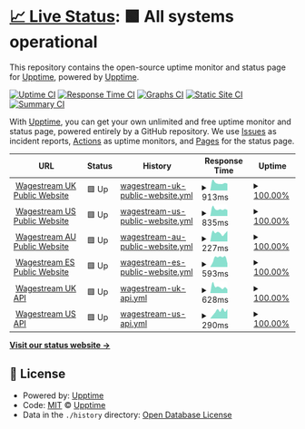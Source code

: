 # [📈 Live Status](https://status.wagestream.com): <!--live status--> **🟩 All systems operational**

This repository contains the open-source uptime monitor and status page for [Upptime](https://upptime.js.org), powered by [Upptime](https://github.com/upptime/upptime).

[![Uptime CI](https://github.com/wagestream/statuspage/workflows/Uptime%20CI/badge.svg)](https://github.com/wagestream/statuspage/actions?query=workflow%3A%22Uptime+CI%22)
[![Response Time CI](https://github.com/wagestream/statuspage/workflows/Response%20Time%20CI/badge.svg)](https://github.com/wagestream/statuspage/actions?query=workflow%3A%22Response+Time+CI%22)
[![Graphs CI](https://github.com/wagestream/statuspage/workflows/Graphs%20CI/badge.svg)](https://github.com/wagestream/statuspage/actions?query=workflow%3A%22Graphs+CI%22)
[![Static Site CI](https://github.com/wagestream/statuspage/workflows/Static%20Site%20CI/badge.svg)](https://github.com/wagestream/statuspage/actions?query=workflow%3A%22Static+Site+CI%22)
[![Summary CI](https://github.com/wagestream/statuspage/workflows/Summary%20CI/badge.svg)](https://github.com/wagestream/statuspage/actions?query=workflow%3A%22Summary+CI%22)

With [Upptime](https://upptime.js.org), you can get your own unlimited and free uptime monitor and status page, powered entirely by a GitHub repository. We use [Issues](https://github.com/upptime/upptime/issues) as incident reports, [Actions](https://github.com/wagestream/statuspage/actions) as uptime monitors, and [Pages](https://status.wagestream.com) for the status page.

<!--start: status pages-->
<!-- This summary is generated by Upptime (https://github.com/upptime/upptime) -->
<!-- Do not edit this manually, your changes will be overwritten -->
<!-- prettier-ignore -->
| URL | Status | History | Response Time | Uptime |
| --- | ------ | ------- | ------------- | ------ |
| <img alt="" src="https://icons.duckduckgo.com/ip3/wagestream.com.ico" height="13"> [Wagestream UK Public Website](https://wagestream.com/en/) | 🟩 Up | [wagestream-uk-public-website.yml](https://github.com/wagestream/statuspage/commits/HEAD/history/wagestream-uk-public-website.yml) | <details><summary><img alt="Response time graph" src="./graphs/wagestream-uk-public-website/response-time-week.png" height="20"> 913ms</summary><br><a href="https://status.wagestream.com/history/wagestream-uk-public-website"><img alt="Response time 960" src="https://img.shields.io/endpoint?url=https%3A%2F%2Fraw.githubusercontent.com%2Fwagestream%2Fstatuspage%2FHEAD%2Fapi%2Fwagestream-uk-public-website%2Fresponse-time.json"></a><br><a href="https://status.wagestream.com/history/wagestream-uk-public-website"><img alt="24-hour response time 818" src="https://img.shields.io/endpoint?url=https%3A%2F%2Fraw.githubusercontent.com%2Fwagestream%2Fstatuspage%2FHEAD%2Fapi%2Fwagestream-uk-public-website%2Fresponse-time-day.json"></a><br><a href="https://status.wagestream.com/history/wagestream-uk-public-website"><img alt="7-day response time 913" src="https://img.shields.io/endpoint?url=https%3A%2F%2Fraw.githubusercontent.com%2Fwagestream%2Fstatuspage%2FHEAD%2Fapi%2Fwagestream-uk-public-website%2Fresponse-time-week.json"></a><br><a href="https://status.wagestream.com/history/wagestream-uk-public-website"><img alt="30-day response time 952" src="https://img.shields.io/endpoint?url=https%3A%2F%2Fraw.githubusercontent.com%2Fwagestream%2Fstatuspage%2FHEAD%2Fapi%2Fwagestream-uk-public-website%2Fresponse-time-month.json"></a><br><a href="https://status.wagestream.com/history/wagestream-uk-public-website"><img alt="1-year response time 960" src="https://img.shields.io/endpoint?url=https%3A%2F%2Fraw.githubusercontent.com%2Fwagestream%2Fstatuspage%2FHEAD%2Fapi%2Fwagestream-uk-public-website%2Fresponse-time-year.json"></a></details> | <details><summary><a href="https://status.wagestream.com/history/wagestream-uk-public-website">100.00%</a></summary><a href="https://status.wagestream.com/history/wagestream-uk-public-website"><img alt="All-time uptime 100.00%" src="https://img.shields.io/endpoint?url=https%3A%2F%2Fraw.githubusercontent.com%2Fwagestream%2Fstatuspage%2FHEAD%2Fapi%2Fwagestream-uk-public-website%2Fuptime.json"></a><br><a href="https://status.wagestream.com/history/wagestream-uk-public-website"><img alt="24-hour uptime 100.00%" src="https://img.shields.io/endpoint?url=https%3A%2F%2Fraw.githubusercontent.com%2Fwagestream%2Fstatuspage%2FHEAD%2Fapi%2Fwagestream-uk-public-website%2Fuptime-day.json"></a><br><a href="https://status.wagestream.com/history/wagestream-uk-public-website"><img alt="7-day uptime 100.00%" src="https://img.shields.io/endpoint?url=https%3A%2F%2Fraw.githubusercontent.com%2Fwagestream%2Fstatuspage%2FHEAD%2Fapi%2Fwagestream-uk-public-website%2Fuptime-week.json"></a><br><a href="https://status.wagestream.com/history/wagestream-uk-public-website"><img alt="30-day uptime 100.00%" src="https://img.shields.io/endpoint?url=https%3A%2F%2Fraw.githubusercontent.com%2Fwagestream%2Fstatuspage%2FHEAD%2Fapi%2Fwagestream-uk-public-website%2Fuptime-month.json"></a><br><a href="https://status.wagestream.com/history/wagestream-uk-public-website"><img alt="1-year uptime 100.00%" src="https://img.shields.io/endpoint?url=https%3A%2F%2Fraw.githubusercontent.com%2Fwagestream%2Fstatuspage%2FHEAD%2Fapi%2Fwagestream-uk-public-website%2Fuptime-year.json"></a></details>
| <img alt="" src="https://icons.duckduckgo.com/ip3/wagestream.com.ico" height="13"> [Wagestream US Public Website](https://wagestream.com/us/) | 🟩 Up | [wagestream-us-public-website.yml](https://github.com/wagestream/statuspage/commits/HEAD/history/wagestream-us-public-website.yml) | <details><summary><img alt="Response time graph" src="./graphs/wagestream-us-public-website/response-time-week.png" height="20"> 835ms</summary><br><a href="https://status.wagestream.com/history/wagestream-us-public-website"><img alt="Response time 839" src="https://img.shields.io/endpoint?url=https%3A%2F%2Fraw.githubusercontent.com%2Fwagestream%2Fstatuspage%2FHEAD%2Fapi%2Fwagestream-us-public-website%2Fresponse-time.json"></a><br><a href="https://status.wagestream.com/history/wagestream-us-public-website"><img alt="24-hour response time 719" src="https://img.shields.io/endpoint?url=https%3A%2F%2Fraw.githubusercontent.com%2Fwagestream%2Fstatuspage%2FHEAD%2Fapi%2Fwagestream-us-public-website%2Fresponse-time-day.json"></a><br><a href="https://status.wagestream.com/history/wagestream-us-public-website"><img alt="7-day response time 835" src="https://img.shields.io/endpoint?url=https%3A%2F%2Fraw.githubusercontent.com%2Fwagestream%2Fstatuspage%2FHEAD%2Fapi%2Fwagestream-us-public-website%2Fresponse-time-week.json"></a><br><a href="https://status.wagestream.com/history/wagestream-us-public-website"><img alt="30-day response time 831" src="https://img.shields.io/endpoint?url=https%3A%2F%2Fraw.githubusercontent.com%2Fwagestream%2Fstatuspage%2FHEAD%2Fapi%2Fwagestream-us-public-website%2Fresponse-time-month.json"></a><br><a href="https://status.wagestream.com/history/wagestream-us-public-website"><img alt="1-year response time 839" src="https://img.shields.io/endpoint?url=https%3A%2F%2Fraw.githubusercontent.com%2Fwagestream%2Fstatuspage%2FHEAD%2Fapi%2Fwagestream-us-public-website%2Fresponse-time-year.json"></a></details> | <details><summary><a href="https://status.wagestream.com/history/wagestream-us-public-website">100.00%</a></summary><a href="https://status.wagestream.com/history/wagestream-us-public-website"><img alt="All-time uptime 100.00%" src="https://img.shields.io/endpoint?url=https%3A%2F%2Fraw.githubusercontent.com%2Fwagestream%2Fstatuspage%2FHEAD%2Fapi%2Fwagestream-us-public-website%2Fuptime.json"></a><br><a href="https://status.wagestream.com/history/wagestream-us-public-website"><img alt="24-hour uptime 100.00%" src="https://img.shields.io/endpoint?url=https%3A%2F%2Fraw.githubusercontent.com%2Fwagestream%2Fstatuspage%2FHEAD%2Fapi%2Fwagestream-us-public-website%2Fuptime-day.json"></a><br><a href="https://status.wagestream.com/history/wagestream-us-public-website"><img alt="7-day uptime 100.00%" src="https://img.shields.io/endpoint?url=https%3A%2F%2Fraw.githubusercontent.com%2Fwagestream%2Fstatuspage%2FHEAD%2Fapi%2Fwagestream-us-public-website%2Fuptime-week.json"></a><br><a href="https://status.wagestream.com/history/wagestream-us-public-website"><img alt="30-day uptime 100.00%" src="https://img.shields.io/endpoint?url=https%3A%2F%2Fraw.githubusercontent.com%2Fwagestream%2Fstatuspage%2FHEAD%2Fapi%2Fwagestream-us-public-website%2Fuptime-month.json"></a><br><a href="https://status.wagestream.com/history/wagestream-us-public-website"><img alt="1-year uptime 100.00%" src="https://img.shields.io/endpoint?url=https%3A%2F%2Fraw.githubusercontent.com%2Fwagestream%2Fstatuspage%2FHEAD%2Fapi%2Fwagestream-us-public-website%2Fuptime-year.json"></a></details>
| <img alt="" src="https://icons.duckduckgo.com/ip3/wagestream.com.ico" height="13"> [Wagestream AU Public Website](https://wagestream.com/au/) | 🟩 Up | [wagestream-au-public-website.yml](https://github.com/wagestream/statuspage/commits/HEAD/history/wagestream-au-public-website.yml) | <details><summary><img alt="Response time graph" src="./graphs/wagestream-au-public-website/response-time-week.png" height="20"> 227ms</summary><br><a href="https://status.wagestream.com/history/wagestream-au-public-website"><img alt="Response time 278" src="https://img.shields.io/endpoint?url=https%3A%2F%2Fraw.githubusercontent.com%2Fwagestream%2Fstatuspage%2FHEAD%2Fapi%2Fwagestream-au-public-website%2Fresponse-time.json"></a><br><a href="https://status.wagestream.com/history/wagestream-au-public-website"><img alt="24-hour response time 274" src="https://img.shields.io/endpoint?url=https%3A%2F%2Fraw.githubusercontent.com%2Fwagestream%2Fstatuspage%2FHEAD%2Fapi%2Fwagestream-au-public-website%2Fresponse-time-day.json"></a><br><a href="https://status.wagestream.com/history/wagestream-au-public-website"><img alt="7-day response time 227" src="https://img.shields.io/endpoint?url=https%3A%2F%2Fraw.githubusercontent.com%2Fwagestream%2Fstatuspage%2FHEAD%2Fapi%2Fwagestream-au-public-website%2Fresponse-time-week.json"></a><br><a href="https://status.wagestream.com/history/wagestream-au-public-website"><img alt="30-day response time 282" src="https://img.shields.io/endpoint?url=https%3A%2F%2Fraw.githubusercontent.com%2Fwagestream%2Fstatuspage%2FHEAD%2Fapi%2Fwagestream-au-public-website%2Fresponse-time-month.json"></a><br><a href="https://status.wagestream.com/history/wagestream-au-public-website"><img alt="1-year response time 278" src="https://img.shields.io/endpoint?url=https%3A%2F%2Fraw.githubusercontent.com%2Fwagestream%2Fstatuspage%2FHEAD%2Fapi%2Fwagestream-au-public-website%2Fresponse-time-year.json"></a></details> | <details><summary><a href="https://status.wagestream.com/history/wagestream-au-public-website">100.00%</a></summary><a href="https://status.wagestream.com/history/wagestream-au-public-website"><img alt="All-time uptime 99.93%" src="https://img.shields.io/endpoint?url=https%3A%2F%2Fraw.githubusercontent.com%2Fwagestream%2Fstatuspage%2FHEAD%2Fapi%2Fwagestream-au-public-website%2Fuptime.json"></a><br><a href="https://status.wagestream.com/history/wagestream-au-public-website"><img alt="24-hour uptime 100.00%" src="https://img.shields.io/endpoint?url=https%3A%2F%2Fraw.githubusercontent.com%2Fwagestream%2Fstatuspage%2FHEAD%2Fapi%2Fwagestream-au-public-website%2Fuptime-day.json"></a><br><a href="https://status.wagestream.com/history/wagestream-au-public-website"><img alt="7-day uptime 100.00%" src="https://img.shields.io/endpoint?url=https%3A%2F%2Fraw.githubusercontent.com%2Fwagestream%2Fstatuspage%2FHEAD%2Fapi%2Fwagestream-au-public-website%2Fuptime-week.json"></a><br><a href="https://status.wagestream.com/history/wagestream-au-public-website"><img alt="30-day uptime 99.91%" src="https://img.shields.io/endpoint?url=https%3A%2F%2Fraw.githubusercontent.com%2Fwagestream%2Fstatuspage%2FHEAD%2Fapi%2Fwagestream-au-public-website%2Fuptime-month.json"></a><br><a href="https://status.wagestream.com/history/wagestream-au-public-website"><img alt="1-year uptime 99.93%" src="https://img.shields.io/endpoint?url=https%3A%2F%2Fraw.githubusercontent.com%2Fwagestream%2Fstatuspage%2FHEAD%2Fapi%2Fwagestream-au-public-website%2Fuptime-year.json"></a></details>
| <img alt="" src="https://icons.duckduckgo.com/ip3/wagestream.com.ico" height="13"> [Wagestream ES Public Website](https://wagestream.com/es/) | 🟩 Up | [wagestream-es-public-website.yml](https://github.com/wagestream/statuspage/commits/HEAD/history/wagestream-es-public-website.yml) | <details><summary><img alt="Response time graph" src="./graphs/wagestream-es-public-website/response-time-week.png" height="20"> 593ms</summary><br><a href="https://status.wagestream.com/history/wagestream-es-public-website"><img alt="Response time 720" src="https://img.shields.io/endpoint?url=https%3A%2F%2Fraw.githubusercontent.com%2Fwagestream%2Fstatuspage%2FHEAD%2Fapi%2Fwagestream-es-public-website%2Fresponse-time.json"></a><br><a href="https://status.wagestream.com/history/wagestream-es-public-website"><img alt="24-hour response time 239" src="https://img.shields.io/endpoint?url=https%3A%2F%2Fraw.githubusercontent.com%2Fwagestream%2Fstatuspage%2FHEAD%2Fapi%2Fwagestream-es-public-website%2Fresponse-time-day.json"></a><br><a href="https://status.wagestream.com/history/wagestream-es-public-website"><img alt="7-day response time 593" src="https://img.shields.io/endpoint?url=https%3A%2F%2Fraw.githubusercontent.com%2Fwagestream%2Fstatuspage%2FHEAD%2Fapi%2Fwagestream-es-public-website%2Fresponse-time-week.json"></a><br><a href="https://status.wagestream.com/history/wagestream-es-public-website"><img alt="30-day response time 725" src="https://img.shields.io/endpoint?url=https%3A%2F%2Fraw.githubusercontent.com%2Fwagestream%2Fstatuspage%2FHEAD%2Fapi%2Fwagestream-es-public-website%2Fresponse-time-month.json"></a><br><a href="https://status.wagestream.com/history/wagestream-es-public-website"><img alt="1-year response time 720" src="https://img.shields.io/endpoint?url=https%3A%2F%2Fraw.githubusercontent.com%2Fwagestream%2Fstatuspage%2FHEAD%2Fapi%2Fwagestream-es-public-website%2Fresponse-time-year.json"></a></details> | <details><summary><a href="https://status.wagestream.com/history/wagestream-es-public-website">100.00%</a></summary><a href="https://status.wagestream.com/history/wagestream-es-public-website"><img alt="All-time uptime 100.00%" src="https://img.shields.io/endpoint?url=https%3A%2F%2Fraw.githubusercontent.com%2Fwagestream%2Fstatuspage%2FHEAD%2Fapi%2Fwagestream-es-public-website%2Fuptime.json"></a><br><a href="https://status.wagestream.com/history/wagestream-es-public-website"><img alt="24-hour uptime 100.00%" src="https://img.shields.io/endpoint?url=https%3A%2F%2Fraw.githubusercontent.com%2Fwagestream%2Fstatuspage%2FHEAD%2Fapi%2Fwagestream-es-public-website%2Fuptime-day.json"></a><br><a href="https://status.wagestream.com/history/wagestream-es-public-website"><img alt="7-day uptime 100.00%" src="https://img.shields.io/endpoint?url=https%3A%2F%2Fraw.githubusercontent.com%2Fwagestream%2Fstatuspage%2FHEAD%2Fapi%2Fwagestream-es-public-website%2Fuptime-week.json"></a><br><a href="https://status.wagestream.com/history/wagestream-es-public-website"><img alt="30-day uptime 100.00%" src="https://img.shields.io/endpoint?url=https%3A%2F%2Fraw.githubusercontent.com%2Fwagestream%2Fstatuspage%2FHEAD%2Fapi%2Fwagestream-es-public-website%2Fuptime-month.json"></a><br><a href="https://status.wagestream.com/history/wagestream-es-public-website"><img alt="1-year uptime 100.00%" src="https://img.shields.io/endpoint?url=https%3A%2F%2Fraw.githubusercontent.com%2Fwagestream%2Fstatuspage%2FHEAD%2Fapi%2Fwagestream-es-public-website%2Fuptime-year.json"></a></details>
| <img alt="" src="https://icons.duckduckgo.com/ip3/api.wagestream.xyz.ico" height="13"> [Wagestream UK API](https://api.wagestream.xyz/api/v1/lb/ok) | 🟩 Up | [wagestream-uk-api.yml](https://github.com/wagestream/statuspage/commits/HEAD/history/wagestream-uk-api.yml) | <details><summary><img alt="Response time graph" src="./graphs/wagestream-uk-api/response-time-week.png" height="20"> 628ms</summary><br><a href="https://status.wagestream.com/history/wagestream-uk-api"><img alt="Response time 723" src="https://img.shields.io/endpoint?url=https%3A%2F%2Fraw.githubusercontent.com%2Fwagestream%2Fstatuspage%2FHEAD%2Fapi%2Fwagestream-uk-api%2Fresponse-time.json"></a><br><a href="https://status.wagestream.com/history/wagestream-uk-api"><img alt="24-hour response time 379" src="https://img.shields.io/endpoint?url=https%3A%2F%2Fraw.githubusercontent.com%2Fwagestream%2Fstatuspage%2FHEAD%2Fapi%2Fwagestream-uk-api%2Fresponse-time-day.json"></a><br><a href="https://status.wagestream.com/history/wagestream-uk-api"><img alt="7-day response time 628" src="https://img.shields.io/endpoint?url=https%3A%2F%2Fraw.githubusercontent.com%2Fwagestream%2Fstatuspage%2FHEAD%2Fapi%2Fwagestream-uk-api%2Fresponse-time-week.json"></a><br><a href="https://status.wagestream.com/history/wagestream-uk-api"><img alt="30-day response time 598" src="https://img.shields.io/endpoint?url=https%3A%2F%2Fraw.githubusercontent.com%2Fwagestream%2Fstatuspage%2FHEAD%2Fapi%2Fwagestream-uk-api%2Fresponse-time-month.json"></a><br><a href="https://status.wagestream.com/history/wagestream-uk-api"><img alt="1-year response time 723" src="https://img.shields.io/endpoint?url=https%3A%2F%2Fraw.githubusercontent.com%2Fwagestream%2Fstatuspage%2FHEAD%2Fapi%2Fwagestream-uk-api%2Fresponse-time-year.json"></a></details> | <details><summary><a href="https://status.wagestream.com/history/wagestream-uk-api">100.00%</a></summary><a href="https://status.wagestream.com/history/wagestream-uk-api"><img alt="All-time uptime 100.00%" src="https://img.shields.io/endpoint?url=https%3A%2F%2Fraw.githubusercontent.com%2Fwagestream%2Fstatuspage%2FHEAD%2Fapi%2Fwagestream-uk-api%2Fuptime.json"></a><br><a href="https://status.wagestream.com/history/wagestream-uk-api"><img alt="24-hour uptime 100.00%" src="https://img.shields.io/endpoint?url=https%3A%2F%2Fraw.githubusercontent.com%2Fwagestream%2Fstatuspage%2FHEAD%2Fapi%2Fwagestream-uk-api%2Fuptime-day.json"></a><br><a href="https://status.wagestream.com/history/wagestream-uk-api"><img alt="7-day uptime 100.00%" src="https://img.shields.io/endpoint?url=https%3A%2F%2Fraw.githubusercontent.com%2Fwagestream%2Fstatuspage%2FHEAD%2Fapi%2Fwagestream-uk-api%2Fuptime-week.json"></a><br><a href="https://status.wagestream.com/history/wagestream-uk-api"><img alt="30-day uptime 100.00%" src="https://img.shields.io/endpoint?url=https%3A%2F%2Fraw.githubusercontent.com%2Fwagestream%2Fstatuspage%2FHEAD%2Fapi%2Fwagestream-uk-api%2Fuptime-month.json"></a><br><a href="https://status.wagestream.com/history/wagestream-uk-api"><img alt="1-year uptime 100.00%" src="https://img.shields.io/endpoint?url=https%3A%2F%2Fraw.githubusercontent.com%2Fwagestream%2Fstatuspage%2FHEAD%2Fapi%2Fwagestream-uk-api%2Fuptime-year.json"></a></details>
| <img alt="" src="https://icons.duckduckgo.com/ip3/api.wagestream.us.ico" height="13"> [Wagestream US API](https://api.wagestream.us/api/v1/lb/ok) | 🟩 Up | [wagestream-us-api.yml](https://github.com/wagestream/statuspage/commits/HEAD/history/wagestream-us-api.yml) | <details><summary><img alt="Response time graph" src="./graphs/wagestream-us-api/response-time-week.png" height="20"> 290ms</summary><br><a href="https://status.wagestream.com/history/wagestream-us-api"><img alt="Response time 276" src="https://img.shields.io/endpoint?url=https%3A%2F%2Fraw.githubusercontent.com%2Fwagestream%2Fstatuspage%2FHEAD%2Fapi%2Fwagestream-us-api%2Fresponse-time.json"></a><br><a href="https://status.wagestream.com/history/wagestream-us-api"><img alt="24-hour response time 369" src="https://img.shields.io/endpoint?url=https%3A%2F%2Fraw.githubusercontent.com%2Fwagestream%2Fstatuspage%2FHEAD%2Fapi%2Fwagestream-us-api%2Fresponse-time-day.json"></a><br><a href="https://status.wagestream.com/history/wagestream-us-api"><img alt="7-day response time 290" src="https://img.shields.io/endpoint?url=https%3A%2F%2Fraw.githubusercontent.com%2Fwagestream%2Fstatuspage%2FHEAD%2Fapi%2Fwagestream-us-api%2Fresponse-time-week.json"></a><br><a href="https://status.wagestream.com/history/wagestream-us-api"><img alt="30-day response time 285" src="https://img.shields.io/endpoint?url=https%3A%2F%2Fraw.githubusercontent.com%2Fwagestream%2Fstatuspage%2FHEAD%2Fapi%2Fwagestream-us-api%2Fresponse-time-month.json"></a><br><a href="https://status.wagestream.com/history/wagestream-us-api"><img alt="1-year response time 276" src="https://img.shields.io/endpoint?url=https%3A%2F%2Fraw.githubusercontent.com%2Fwagestream%2Fstatuspage%2FHEAD%2Fapi%2Fwagestream-us-api%2Fresponse-time-year.json"></a></details> | <details><summary><a href="https://status.wagestream.com/history/wagestream-us-api">100.00%</a></summary><a href="https://status.wagestream.com/history/wagestream-us-api"><img alt="All-time uptime 100.00%" src="https://img.shields.io/endpoint?url=https%3A%2F%2Fraw.githubusercontent.com%2Fwagestream%2Fstatuspage%2FHEAD%2Fapi%2Fwagestream-us-api%2Fuptime.json"></a><br><a href="https://status.wagestream.com/history/wagestream-us-api"><img alt="24-hour uptime 100.00%" src="https://img.shields.io/endpoint?url=https%3A%2F%2Fraw.githubusercontent.com%2Fwagestream%2Fstatuspage%2FHEAD%2Fapi%2Fwagestream-us-api%2Fuptime-day.json"></a><br><a href="https://status.wagestream.com/history/wagestream-us-api"><img alt="7-day uptime 100.00%" src="https://img.shields.io/endpoint?url=https%3A%2F%2Fraw.githubusercontent.com%2Fwagestream%2Fstatuspage%2FHEAD%2Fapi%2Fwagestream-us-api%2Fuptime-week.json"></a><br><a href="https://status.wagestream.com/history/wagestream-us-api"><img alt="30-day uptime 100.00%" src="https://img.shields.io/endpoint?url=https%3A%2F%2Fraw.githubusercontent.com%2Fwagestream%2Fstatuspage%2FHEAD%2Fapi%2Fwagestream-us-api%2Fuptime-month.json"></a><br><a href="https://status.wagestream.com/history/wagestream-us-api"><img alt="1-year uptime 100.00%" src="https://img.shields.io/endpoint?url=https%3A%2F%2Fraw.githubusercontent.com%2Fwagestream%2Fstatuspage%2FHEAD%2Fapi%2Fwagestream-us-api%2Fuptime-year.json"></a></details>

<!--end: status pages-->

[**Visit our status website →**](https://status.wagestream.com)

## 📄 License

- Powered by: [Upptime](https://github.com/upptime/upptime)
- Code: [MIT](./LICENSE) © [Upptime](https://upptime.js.org)
- Data in the `./history` directory: [Open Database License](https://opendatacommons.org/licenses/odbl/1-0/)
